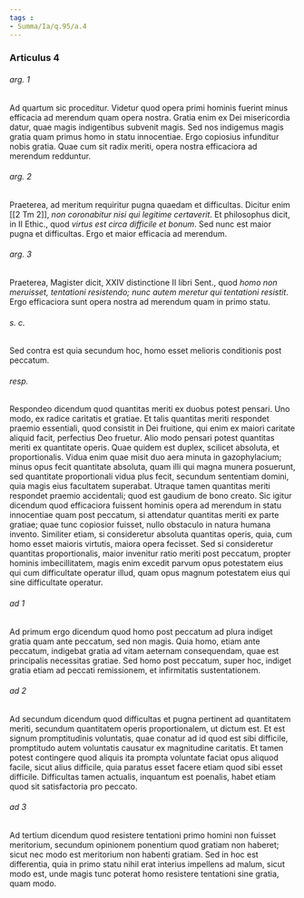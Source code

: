 ```yaml
---
tags : 
- Summa/Ia/q.95/a.4
---
```


### Articulus 4

###### arg. 1
Ad quartum sic proceditur. Videtur quod opera primi hominis fuerint minus efficacia ad merendum quam opera nostra. Gratia enim ex Dei misericordia datur, quae magis indigentibus subvenit magis. Sed nos indigemus magis gratia quam primus homo in statu innocentiae. Ergo copiosius infunditur nobis gratia. Quae cum sit radix meriti, opera nostra efficaciora ad merendum redduntur.

###### arg. 2
Praeterea, ad meritum requiritur pugna quaedam et difficultas. Dicitur enim [[2 Tm 2]], *non coronabitur nisi qui legitime certaverit*. Et philosophus dicit, in II Ethic., quod *virtus est circa difficile et bonum*. Sed nunc est maior pugna et difficultas. Ergo et maior efficacia ad merendum.

###### arg. 3
Praeterea, Magister dicit, XXIV distinctione II libri Sent., quod *homo non meruisset, tentationi resistendo; nunc autem meretur qui tentationi resistit*. Ergo efficaciora sunt opera nostra ad merendum quam in primo statu.

###### s. c.
Sed contra est quia secundum hoc, homo esset melioris conditionis post peccatum.

###### resp.
Respondeo dicendum quod quantitas meriti ex duobus potest pensari. Uno modo, ex radice caritatis et gratiae. Et talis quantitas meriti respondet praemio essentiali, quod consistit in Dei fruitione, qui enim ex maiori caritate aliquid facit, perfectius Deo fruetur. Alio modo pensari potest quantitas meriti ex quantitate operis. Quae quidem est duplex, scilicet absoluta, et proportionalis. Vidua enim quae misit duo aera minuta in gazophylacium; minus opus fecit quantitate absoluta, quam illi qui magna munera posuerunt, sed quantitate proportionali vidua plus fecit, secundum sententiam domini, quia magis eius facultatem superabat. Utraque tamen quantitas meriti respondet praemio accidentali; quod est gaudium de bono creato. Sic igitur dicendum quod efficaciora fuissent hominis opera ad merendum in statu innocentiae quam post peccatum, si attendatur quantitas meriti ex parte gratiae; quae tunc copiosior fuisset, nullo obstaculo in natura humana invento. Similiter etiam, si consideretur absoluta quantitas operis, quia, cum homo esset maioris virtutis, maiora opera fecisset. Sed si consideretur quantitas proportionalis, maior invenitur ratio meriti post peccatum, propter hominis imbecillitatem, magis enim excedit parvum opus potestatem eius qui cum difficultate operatur illud, quam opus magnum potestatem eius qui sine difficultate operatur.

###### ad 1
Ad primum ergo dicendum quod homo post peccatum ad plura indiget gratia quam ante peccatum, sed non magis. Quia homo, etiam ante peccatum, indigebat gratia ad vitam aeternam consequendam, quae est principalis necessitas gratiae. Sed homo post peccatum, super hoc, indiget gratia etiam ad peccati remissionem, et infirmitatis sustentationem.

###### ad 2
Ad secundum dicendum quod difficultas et pugna pertinent ad quantitatem meriti, secundum quantitatem operis proportionalem, ut dictum est. Et est signum promptitudinis voluntatis, quae conatur ad id quod est sibi difficile, promptitudo autem voluntatis causatur ex magnitudine caritatis. Et tamen potest contingere quod aliquis ita prompta voluntate faciat opus aliquod facile, sicut alius difficile, quia paratus esset facere etiam quod sibi esset difficile. Difficultas tamen actualis, inquantum est poenalis, habet etiam quod sit satisfactoria pro peccato.

###### ad 3
Ad tertium dicendum quod resistere tentationi primo homini non fuisset meritorium, secundum opinionem ponentium quod gratiam non haberet; sicut nec modo est meritorium non habenti gratiam. Sed in hoc est differentia, quia in primo statu nihil erat interius impellens ad malum, sicut modo est, unde magis tunc poterat homo resistere tentationi sine gratia, quam modo.

